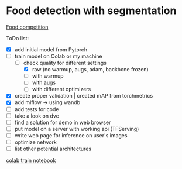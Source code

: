 # Food detection with segmentation

[Food competition](https://www.aicrowd.com/challenges/food-recognition-benchmark-2022)

ToDo list:
- [x] add initial model from Pytorch
- [ ] train model on Colab or my machine
  - [ ] check quality for different settings
    - [x] raw (no warmup, augs, adam, backbone frozen)
    - [ ] with warmup
    - [ ] with augs
    - [ ] with different optimizers 
- [x] create proper validation | created mAP from torchmetrics
- [x] add mlflow -> using wandb
- [ ] add tests for code
- [ ] take a look on dvc
- [ ] find a solution for demo in web browser
- [ ] put model on a server with working api (TFServing)
- [ ] write web page for inference on user's images
- [ ] optimize network
- [ ] list other potential architectures 

[colab train notebook](https://colab.research.google.com/drive/1vkrpdBNqSEyHxmXjoIJXOsRYEKS9L_Ls?usp=sharing)
